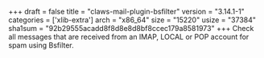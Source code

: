 +++
draft = false
title = "claws-mail-plugin-bsfilter"
version = "3.14.1-1"
categories = ['xlib-extra']
arch = "x86_64"
size = "15220"
usize = "37384"
sha1sum = "92b29555acadd8f8d8e8d8bf8ccec179a8581973"
+++
Check all messages that are received from an IMAP, LOCAL or POP account for spam using Bsfilter.